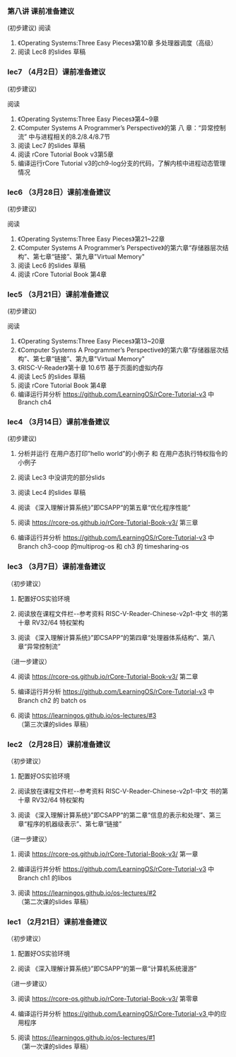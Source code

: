 ### 第八讲 课前准备建议
(初步建议)
阅读
1. 《Operating Systems:Three Easy Pieces》第10章 多处理器调度（高级）
2. 阅读 Lec8 的slides 草稿

### lec7 （4月2日）课前准备建议
(初步建议)

阅读
1. 《Operating Systems:Three Easy Pieces》第4~9章
2. 《Computer Systems A Programmer’s Perspective》的第 八 章：“异常控制流” 中与进程相关的8.2/8.4/8.7节
3. 阅读 Lec7 的slides 草稿
4. 阅读 rCore Tutorial Book v3第5章
5. 编译运行rCore Tutorial v3的ch9-log分支的代码，了解内核中进程动态管理情况

### lec6 （3月28日）课前准备建议

(初步建议)

阅读
1. 《Operating Systems:Three Easy Pieces》第21~22章
2. 《Computer Systems A Programmer’s Perspective》的第六章“存储器层次结构”、第七章“链接”、第九章"Virtual Memory"
3. 阅读 Lec6 的slides 草稿
4. 阅读 rCore Tutorial Book 第4章


### lec5 （3月21日）课前准备建议

(初步建议)

阅读
1. 《Operating Systems:Three Easy Pieces》第13~20章
2. 《Computer Systems A Programmer’s Perspective》的第六章“存储器层次结构”、第七章“链接”、第九章"Virtual Memory"
3. 《RISC-V-Reader》第十章 10.6节 基于页面的虚拟内存
4. 阅读 Lec5 的slides 草稿
5. 阅读 rCore Tutorial Book 第4章
6. 编译运行并分析 https://github.com/LearningOS/rCore-Tutorial-v3 中 Branch ch4
   

### lec4 （3月14日）课前准备建议

(初步建议)

1.  分析并运行 在用户态打印”hello world”的小例子  和  在用户态执行特权指令的小例子 

2. 阅读 Lec3 中没讲完的部分slids

3. 阅读 Lec4 的slides 草稿

4. 阅读 《深入理解计算系统》”即CSAPP“的第五章“优化程序性能”

5. 阅读 https://rcore-os.github.io/rCore-Tutorial-Book-v3/  第三章

6. 编译运行并分析 https://github.com/LearningOS/rCore-Tutorial-v3 中 Branch ch3-coop 的multiprog-os 和 ch3 的 timesharing-os
 
### lec3 （3月7日）课前准备建议

（初步建议）

1.  配置好OS实验环境

2. 阅读放在课程文件栏--参考资料 RISC-V-Reader-Chinese-v2p1-中文 书的第十章 RV32/64 特权架构

3. 阅读 《深入理解计算系统》”即CSAPP“的第四章“处理器体系结构”、第八章“异常控制流”

（进一步建议）

4. 阅读 https://rcore-os.github.io/rCore-Tutorial-Book-v3/  第二章

5. 编译运行并分析 https://github.com/LearningOS/rCore-Tutorial-v3 中 Branch  ch2 的 batch os

6. 阅读 https://learningos.github.io/os-lectures/#3 （第三次课的slides 草稿）

### lec2 （2月28日）课前准备建议

（初步建议）

1.  配置好OS实验环境

2. 阅读放在课程文件栏--参考资料 RISC-V-Reader-Chinese-v2p1-中文 书的第十章 RV32/64 特权架构

3. 阅读 《深入理解计算系统》”即CSAPP“的第二章“信息的表示和处理”、第三章“程序的机器级表示”、第七章“链接”

（进一步建议）

1. 阅读 https://rcore-os.github.io/rCore-Tutorial-Book-v3/  第一章

2. 编译运行并分析 https://github.com/LearningOS/rCore-Tutorial-v3 中 Branch ch1 的libos

3. 阅读 https://learningos.github.io/os-lectures/#2 （第二次课的slides 草稿）

### lec1 （2月21日）课前准备建议

（初步建议）

1.  配置好OS实验环境

2. 阅读 《深入理解计算系统》”即CSAPP“的第一章“计算机系统漫游”

（进一步建议）

3. 阅读 https://rcore-os.github.io/rCore-Tutorial-Book-v3/  第零章

4. 编译运行并分析 [https://github.com/LearningOS/rCore-Tutorial-v3 ](https://github.com/chyyuu/xv6-lab-2021)中的应用程序

5. 阅读 https://learningos.github.io/os-lectures/#1 （第一次课的slides 草稿）